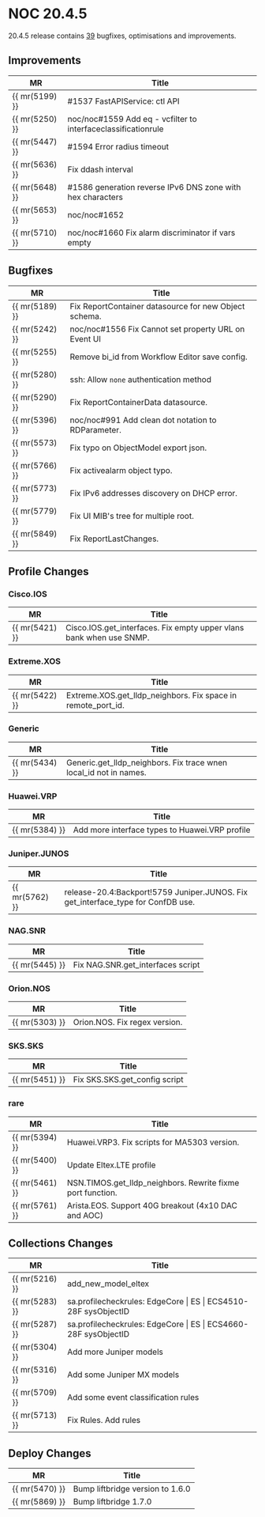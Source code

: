 # NOC 20.4.5

20.4.5 release contains [39](https://code.getnoc.com/noc/noc/merge_requests?scope=all&state=merged&milestone_title=20.4.5) bugfixes, optimisations and improvements.

## Improvements
| MR             | Title                                                         |
| -------------- | ------------------------------------------------------------- |
| {{ mr(5199) }} | #1537 FastAPIService: ctl API                                 |
| {{ mr(5250) }} | noc/noc#1559 Add eq - vcfilter to interfaceclassificationrule |
| {{ mr(5447) }} | #1594 Error radius timeout                                    |
| {{ mr(5636) }} | Fix ddash interval                                            |
| {{ mr(5648) }} | #1586 generation reverse IPv6 DNS zone with hex characters    |
| {{ mr(5653) }} | noc/noc#1652                                                  |
| {{ mr(5710) }} | noc/noc#1660 Fix alarm discriminator if vars empty            |


## Bugfixes
| MR             | Title                                                 |
| -------------- | ----------------------------------------------------- |
| {{ mr(5189) }} | Fix ReportContainer datasource for new Object schema. |
| {{ mr(5242) }} | noc/noc#1556 Fix Cannot set property URL on Event UI  |
| {{ mr(5255) }} | Remove bi_id from Workflow Editor save config.        |
| {{ mr(5280) }} | ssh: Allow `none` authentication method               |
| {{ mr(5290) }} | Fix ReportContainerData datasource.                   |
| {{ mr(5396) }} | noc/noc#991 Add clean dot notation to RDParameter.    |
| {{ mr(5573) }} | Fix typo on ObjectModel export json.                  |
| {{ mr(5766) }} | Fix activealarm object typo.                          |
| {{ mr(5773) }} | Fix IPv6 addresses discovery on DHCP error.           |
| {{ mr(5779) }} | Fix UI MIB's tree for multiple root.                  |
| {{ mr(5849) }} | Fix ReportLastChanges.                                |

## Profile Changes

### Cisco.IOS
| MR             | Title                                                               |
| -------------- | ------------------------------------------------------------------- |
| {{ mr(5421) }} | Cisco.IOS.get_interfaces. Fix empty upper vlans bank when use SNMP. |

### Extreme.XOS
| MR             | Title                                                        |
| -------------- | ------------------------------------------------------------ |
| {{ mr(5422) }} | Extreme.XOS.get_lldp_neighbors. Fix space in remote_port_id. |

### Generic
| MR             | Title                                                             |
| -------------- | ----------------------------------------------------------------- |
| {{ mr(5434) }} | Generic.get_lldp_neighbors. Fix trace wnen local_id not in names. |

### Huawei.VRP
| MR             | Title                                          |
| -------------- | ---------------------------------------------- |
| {{ mr(5384) }} | Add more interface types to Huawei.VRP profile |

### Juniper.JUNOS
| MR             | Title                                                                            |
| -------------- | -------------------------------------------------------------------------------- |
| {{ mr(5762) }} | release-20.4:Backport!5759 Juniper.JUNOS. Fix get_interface_type for ConfDB use. |

### NAG.SNR
| MR             | Title                             |
| -------------- | --------------------------------- |
| {{ mr(5445) }} | Fix NAG.SNR.get_interfaces script |

### Orion.NOS
| MR             | Title                         |
| -------------- | ----------------------------- |
| {{ mr(5303) }} | Orion.NOS. Fix regex version. |

### SKS.SKS
| MR             | Title                         |
| -------------- | ----------------------------- |
| {{ mr(5451) }} | Fix SKS.SKS.get_config script |

### rare
| MR             | Title                                                      |
| -------------- | ---------------------------------------------------------- |
| {{ mr(5394) }} | Huawei.VRP3. Fix scripts for MA5303 version.               |
| {{ mr(5400) }} | Update Eltex.LTE profile                                   |
| {{ mr(5461) }} | NSN.TIMOS.get_lldp_neighbors. Rewrite fixme port function. |
| {{ mr(5761) }} | Arista.EOS. Support 40G breakout (4x10 DAC and AOC)        |

## Collections Changes
| MR             | Title                                                           |
| -------------- | --------------------------------------------------------------- |
| {{ mr(5216) }} | add_new_model_eltex                                             |
| {{ mr(5283) }} | sa.profilecheckrules: EdgeCore \| ES \| ECS4510-28F sysObjectID |
| {{ mr(5287) }} | sa.profilecheckrules: EdgeCore \| ES \| ECS4660-28F sysObjectID |
| {{ mr(5304) }} | Add more Juniper models                                         |
| {{ mr(5316) }} | Add some Juniper MX models                                      |
| {{ mr(5709) }} | Add some event classification rules                             |
| {{ mr(5713) }} | Fix Rules. Add rules                                            |

## Deploy Changes
| MR             | Title                            |
| -------------- | -------------------------------- |
| {{ mr(5470) }} | Bump liftbridge version to 1.6.0 |
| {{ mr(5869) }} | Bump liftbridge 1.7.0            |